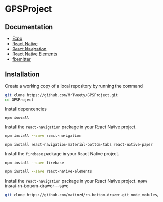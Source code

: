 # GPSProject

## Documentation
- [Expo](https://docs.expo.io/versions/v32.0.0/introduction/installation/)
- [React Native](https://facebook.github.io/react-native/docs/getting-started)
- [React Navigation](https://reactnavigation.org/docs/en/getting-started.html)
- [React Native Elements](https://react-native-training.github.io/react-native-elements/docs/getting_started.html)
- [fbemitter](https://github.com/facebook/emitter)

## Installation
Create a working copy of a local repository by running the command
```sh
git clone https://github.com/MrTweety/GPSProject.git
cd GPSProject
```
Install dependencies
```sh
npm install 
```
Install the `react-navigation` package in your React Native project.
```sh
npm install --save react-navigation

npm install react-navigation-material-bottom-tabs react-native-paper
```
Install the `firebase` package in your React Native project.
```sh
npm install --save firebase

npm install --save react-native-elements
```
Install the `react-navigation` package in your React Native project. 
~~npm install rn-bottom-drawer --save~~ 

```sh
git clone https://github.com/matinzd/rn-bottom-drawer.git node_modules/rn-bottom-drawer
```

